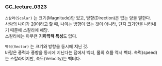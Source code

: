 ### GC_lecture_0323

`스칼라(Scalar)` 는 크기(Magnitude)만 있고, 방향(Direction)은 없는 양을 말한다. <br>
사람의 나이가 20이라고 할 때, 나이는 방향이 있는 것이 아니라, 단지 크기만을 나타내기 때문에 스칼라에 해당. <br>
스칼라에는 아무런 **기하학적 특성**도 없다. 

`벡터(Vector)` 는 크기와 방향을 동시에 지닌 것. <br>
바람은 풍력과 풍향을 동시에 지닌다는 점에서 벡터, 물의 흐름 역시 벡터. 속력(speed)는 스칼라이지만, 속도(Velocity)는 벡터다. 


